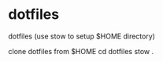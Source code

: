 # dotfiles

dotfiles (use stow to setup $HOME directory)

clone dotfiles from $HOME
cd dotfiles
stow .

